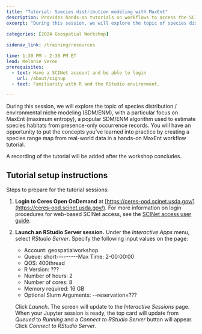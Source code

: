 ```yaml
---
title: "Tutorial: Species distribution modeling with MaxEnt"
description: Provides hands-on tutorials on workflows to access the SCINet HPC systems and conduct geospatial research at scale and fosters geospatial research efforts.
excerpt: "During this session, we will explore the topic of species distribution / environmental niche modeling (SDM/ENM), with a particular focus on MaxEnt (maximum entropy), a popular SDM/ENM algorithm used to estimate species habitats from presence-only occurrence records. You will have an opportunity to put the concepts you’ve learned into practice by creating a species range map from real-world data in a hands-on MaxEnt workflow tutorial."
 
categories: [2024 Geospatial Workshop] 

sidenav_link: /training/resources

time: 1:30 PM - 2:30 PM ET
lead: Melanie Veron
prerequisites:
  - text: Have a SCINet account and be able to login 
    url: /about/signup
  - text: Familiarity with R and the RStudio environment.

---
```



During this session, we will explore the topic of species distribution / environmental niche modeling (SDM/ENM), with a particular focus on MaxEnt (maximum entropy), a popular SDM/ENM algorithm used to estimate species habitats from presence-only occurrence records. You will have an opportunity to put the concepts you’ve learned into practice by creating a species range map from real-world data in a hands-on MaxEnt workflow tutorial. 

A recording of the tutorial will be added after the workshop concludes. 


## Tutorial setup instructions

Steps to prepare for the tutorial sessions:

1. **Login to Ceres Open OnDemand** at [https://ceres-ood.scinet.usda.gov/](https://ceres-ood.scinet.usda.gov/). For more information on login procedures for web-based SCINet access, see the [SCINet access user guide]({{site.baseurl}}/guides/access/web-based-login).

1. **Launch an RStudio Server session.** Under the *Interactive Apps* menu, select *RStudio Server*. Specify the following input values on the page:

    * Account: geospatialworkshop
    * Queue: short---------Max Time: 2-00:00:00
    * QOS: 400thread
    * R Version: ???
    * Number of hours: 2
    * Number of cores: 8
    * Memory required: 16 GB
    * Optional Slurm Arguments: \-\-reservation=???
  
    Click *Launch*. The screen will update to the *Interactive Sessions* page. When your Jupyter session is ready, the top card will update from *Queued* to *Running* and a *Connect to RStudio Server* button will appear. Click *Connect to RStudio Server*.

